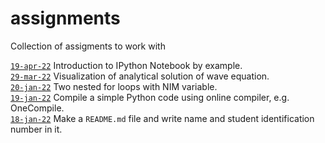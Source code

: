 # assignments
Collection of assigments to work with

[`19-apr-22`](05) Introduction to IPython Notebook by example. \
[`29-mar-22`](04) Visualization of analytical solution of wave equation. \
[`20-jan-22`](03) Two nested for loops with NIM variable. \
[`19-jan-22`](02) Compile a simple Python code using online compiler, e.g. OneCompile. \
[`18-jan-22`](01) Make a `README.md` file and write name and student identification number in it.
